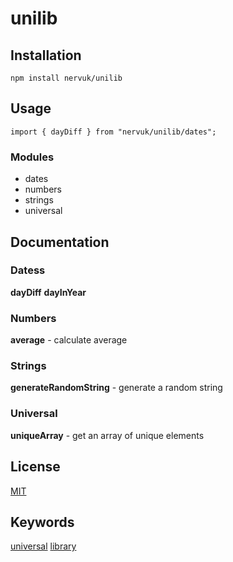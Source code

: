 # unilib

## Installation

```
npm install nervuk/unilib
```

## Usage

```
import { dayDiff } from "nervuk/unilib/dates";
```
### Modules

- dates
- numbers
- strings
- universal


## Documentation

### Datess

**dayDiff**
**dayInYear**

### Numbers

**average** - calculate average

### Strings

**generateRandomString** - generate a random string

### Universal

**uniqueArray** - get an array of unique elements


## License

[MIT](./LICENSE)

## Keywords

[universal](https://www.npmjs.com/search?q=keywords:universal) [library](https://www.npmjs.com/search?q=keywords:library)
